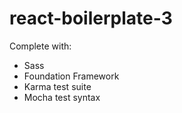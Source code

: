 # react-boilerplate-3

Complete with:

* Sass
* Foundation Framework
* Karma test suite
* Mocha test syntax
